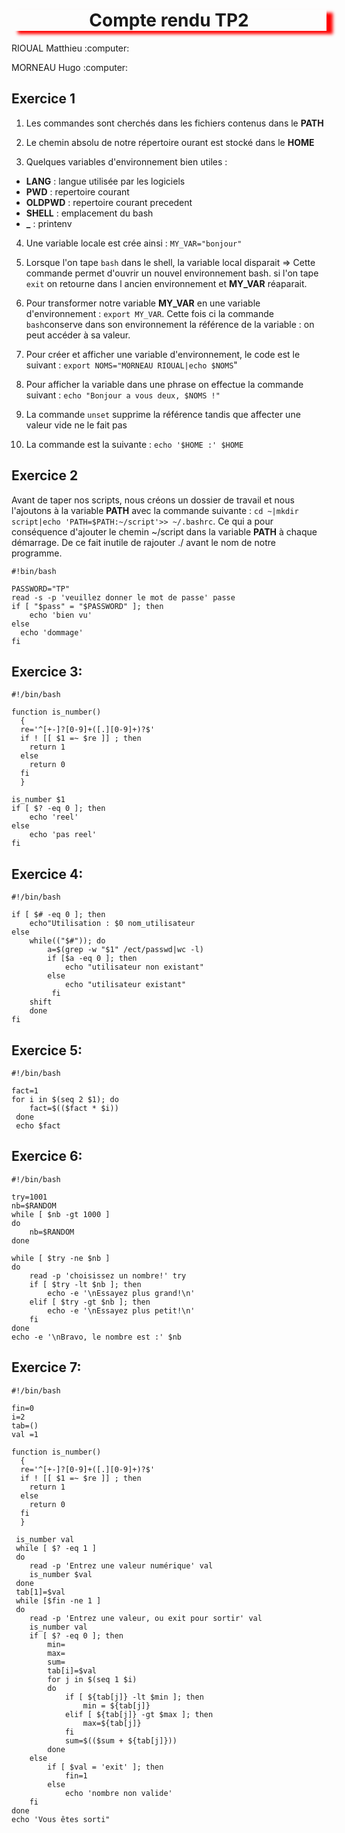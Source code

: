 <h1 align="center" style="box-shadow: 10px 5px 5px red">Compte rendu TP2</h1>                                   
<p>RIOUAL Matthieu :computer:</p>
<p>MORNEAU Hugo :computer:</P>

  ## Exercice 1
 
1) Les commandes sont cherchés dans les fichiers contenus dans le **PATH**

2) Le chemin absolu de notre répertoire ourant est stocké dans le **HOME**

3) Quelques variables d'environnement bien utiles :
* **LANG** : langue utilisée par les logiciels
* **PWD** : repertoire courant
* **OLDPWD** : repertoire courant precedent
* **SHELL** : emplacement du bash
* **\_** : printenv

4) Une variable locale est crée ainsi : `MY_VAR="bonjour"`

5) Lorsque l'on tape `bash` dans le shell, la variable local disparait => Cette commande permet d'ouvrir un nouvel environnement bash. si l'on tape `exit` on retourne dans l ancien environnement et **MY_VAR** réaparait.

6) Pour transformer notre variable **MY_VAR** en une variable d'environnement  : `export MY_VAR`. Cette fois ci la commande `bash`conserve dans son environnement la référence de la variable : on peut accéder à sa valeur.

7) Pour créer et afficher une variable d'environnement, le code est le suivant : `export NOMS="MORNEAU RIOUAL|echo $NOMS`"

8) Pour afficher la variable dans une phrase on effectue la commande suivant : `echo "Bonjour a vous deux, $NOMS !"`

9) La commande `unset` supprime la référence tandis que affecter une valeur vide ne le fait pas

10) La commande est la suivante : `echo '$HOME :' $HOME`

## Exercice 2

Avant de taper nos scripts, nous créons un dossier de travail et nous l'ajoutons à la variable **PATH** avec la commande suivante : 
`cd ~|mkdir script|echo 'PATH=$PATH:~/script'>> ~/.bashrc`. Ce qui a pour conséquence d'ajouter le chemin ~/script dans la variable **PATH** à chaque démarrage. De ce fait inutile de rajouter ./ avant le nom de notre programme.

```
#!bin/bash

PASSWORD="TP"
read -s -p 'veuillez donner le mot de passe' passe
if [ "$pass" = "$PASSWORD" ]; then
    echo 'bien vu'
else
  echo 'dommage'
fi
```

## Exercice 3:
```
#!/bin/bash

function is_number()
  {
  re='^[+-]?[0-9]+([.][0-9]+)?$'
  if ! [[ $1 =~ $re ]] ; then
    return 1
  else
    return 0
  fi
  }

is_number $1
if [ $? -eq 0 ]; then
    echo 'reel'
else
    echo 'pas reel'
fi
```

## Exercice 4:
```
#!/bin/bash

if [ $# -eq 0 ]; then
    echo"Utilisation : $0 nom_utilisateur
else
    while(("$#")); do
        a=$(grep -w "$1" /ect/passwd|wc -l)
        if [$a -eq 0 ]; then
            echo "utilisateur non existant"
        else
            echo "utilisateur existant"
         fi
    shift
    done
fi
```

## Exercice 5:
```
#!/bin/bash

fact=1
for i in $(seq 2 $1); do
    fact=$(($fact * $i))
 done
 echo $fact
```

## Exercice 6:
```
#!/bin/bash

try=1001
nb=$RANDOM
while [ $nb -gt 1000 ]
do
    nb=$RANDOM
done

while [ $try -ne $nb ]
do
    read -p 'choisissez un nombre!' try
    if [ $try -lt $nb ]; then
        echo -e '\nEssayez plus grand!\n'
    elif [ $try -gt $nb ]; then
        echo -e '\nEssayez plus petit!\n'
    fi
done
echo -e '\nBravo, le nombre est :' $nb
```

## Exercice 7:
```
#!/bin/bash

fin=0
i=2
tab=()
val =1

function is_number()
  {
  re='^[+-]?[0-9]+([.][0-9]+)?$'
  if ! [[ $1 =~ $re ]] ; then
    return 1
  else
    return 0
  fi
  }
  
 is_number val
 while [ $? -eq 1 ] 
 do
    read -p 'Entrez une valeur numérique' val
    is_number $val
 done
 tab[1]=$val
 while [$fin -ne 1 ]
 do
    read -p 'Entrez une valeur, ou exit pour sortir' val
    is_number val
    if [ $? -eq 0 ]; then
        min=
        max=
        sum=
        tab[i]=$val
        for j in $(seq 1 $i)
        do
            if [ ${tab[j]} -lt $min ]; then
                min = ${tab[j]}
            elif [ ${tab[j]} -gt $max ]; then
                max=${tab[j]}
            fi
            sum=$(($sum + ${tab[j]}))
        done
    else
        if [ $val = 'exit' ]; then
            fin=1
        else
            echo 'nombre non valide'
    fi
done
echo 'Vous êtes sorti"
```
